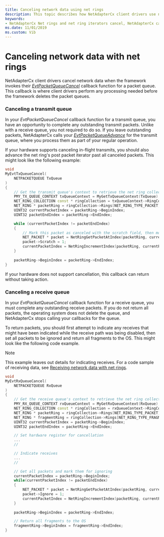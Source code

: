 ```yaml
---
title: Canceling network data using net rings
description: This topic describes how NetAdapterCx client drivers use net rings and net ring iterators to cancel network data.
keywords:
- NetAdapterCx Net rings and net ring iterators cancel, NetAdapterCx cancel packet queue
ms.date: 11/01/2019
ms.custom: Vib
---
```


# Canceling network data with net rings

NetAdapterCx client drivers cancel network data when the framework invokes their [*EvtPacketQueueCancel*](/windows-hardware/drivers/ddi/netpacketqueue/nc-netpacketqueue-evt_packet_queue_cancel) callback function for a packet queue. This callback is where client drivers perform any processing needed before the framework deletes the packet queues.

### Canceling a transmit queue

In your *EvtPacketQueueCancel* callback function for a transmit queue, you have an opportunity to complete any outstanding transmit packets. Unlike with a receive queue, you not required to do so. If you leave outstanding packets, NetAdapterCx calls your [*EvtPacketQueueAdvance*](/windows-hardware/drivers/ddi/netpacketqueue/nc-netpacketqueue-evt_packet_queue_advance) for the transmit queue, where you process them as part of your regular operation.

If your hardware supports canceling in-flight transmits, you should also advance the net ring's post packet iterator past all canceled packets. This might look like the following example:

```C++
void
MyEvtTxQueueCancel(
    NETPACKETQUEUE TxQueue
)
{
    // Get the transmit queue's context to retrieve the net ring collection
    PMY_TX_QUEUE_CONTEXT txQueueContext = MyGetTxQueueContext(TxQueue);
    NET_RING_COLLECTION const * ringCollection = txQueueContext->RingCollection;
    NET_RING * packetRing = ringCollection->Rings[NET_RING_TYPE_PACKET];
    UINT32 currentPacketIndex = packetRing->BeginIndex;
    UINT32 packetEndIndex = packetRing->EndIndex;

    while (currentPacketIndex != packetEndIndex)
    {
        // Mark this packet as canceled with the scratch field, then move past it
        NET_PACKET * packet = NetRingGetPacketAtIndex(packetRing, currentPacketIndex);
        packet->Scratch = 1;
        currentPacketIndex = NetRingIncrementIndex(packetRing, currentPacketIndex);
    }
    
    packetRing->BeginIndex = packetRing->EndIndex;
}
```

If your hardware does not support cancellation, this callback can return without taking action.

### Canceling a receive queue

In your *EvtPacketQueueCancel* callback function for a receive queue, you must complete any outstanding receive packets. If you do not return all packets, the operating system does not delete the queue, and NetAdapterCx stops calling your callbacks for the queue. 

To return packets, you should first attempt to indicate any receives that might have been indicated while the receive path was being disabled, then set all packets to be ignored and return all fragments to the OS. This might look like the following code example.

> [!NOTE]
> This example leaves out details for indicating receives. For a code sample of receiving data, see [Receiving network data with net rings](receiving-network-data-with-net-rings.md).

```C++
void
MyEvtRxQueueCancel(
    NETPACKETQUEUE RxQueue
)
{
    // Get the receive queue's context to retrieve the net ring collection
    PMY_RX_QUEUE_CONTEXT rxQueueContext = MyGetRxQueueContext(RxQueue);
    NET_RING_COLLECTION const * ringCollection = rxQueueContext->RingCollection;
    NET_RING * packetRing = ringCollection->Rings[NET_RING_TYPE_PACKET];
    NET_RING * fragmentRing = ringCollection->Rings[NET_RING_TYPE_FRAGMENT];
    UINT32 currentPacketIndex = packetRing->BeginIndex;
    UINT32 packetEndIndex = packetRing->EndIndex;

    // Set hardware register for cancellation
    ...
    //

    // Indicate receives
    ...
    //

    // Get all packets and mark them for ignoring
    currentPacketIndex = packetRing->BeginIndex;
    while(currentPacketIndex != packetEndIndex)
    {
        NET_PACKET * packet = NetRingGetPacketAtIndex(packetRing, currentPacketIndex);
        packet->Ignore = 1;
        currentPacketIndex = NetRingIncrementIndex(packetRing, currentPacketIndex);
    }
    
    packetRing->BeginIndex = packetRing->EndIndex;

    // Return all fragments to the OS
    fragmentRing->BeginIndex = fragmentRing->EndIndex;
}
```
